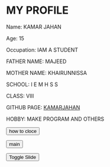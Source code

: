 <!DOCTYPE html>
<html>
<head>
  <title>MY PROFILE</title>
</head>
<body>
  <h1>MY PROFILE</h1>
  <p>Name: KAMAR JAHAN</p>
  <p>Age: 15</p>
  <p>Occupation: IAM A STUDENT</p>
  <p>FATHER NAME: MAJEED</p>
  <p>MOTHER NAME: KHAIRUNNISSA</p>
  <p>SCHOOL: I E M H S S</p>
  <p>CLASS: VIII</p>
  <p>GITHUB PAGE: <a href="http://github.com/kamarjahan">KAMARJAHAN</a> </p>
  <p>HOBBY: MAKE PROGRAM AND OTHERS</p>
  
<button onclick="alert('<h1>Heading</h1><p>problem solves</p>')">how to cloce</button>

<button onclick="window.location.href='https://github.com/kamarjahan/kamarjahan.github.io/edit/master/main.html'">main</button>


<button id="slide-button">Toggle Slide</button>

<div id="side-slide">
  <h1>Side Slide</h1>
  <p>This is the content of the side slide.</p>
</div>

<style>
  #side-slide {
    width: 300px;
    height: 200px;
    background-color: #ddd;
    display: none;
  }
</style>

<script>
  $(document).ready(function() {
    $("#slide-button").click(function() {
      $("#side-slide").slideToggle();
    });
  });
</script>

</body>
</html>
